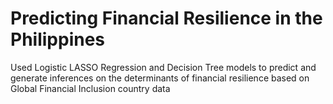 # Predicting Financial Resilience in the Philippines
Used Logistic LASSO Regression and Decision Tree models to predict and generate inferences on the determinants of financial resilience based on Global Financial Inclusion country data
